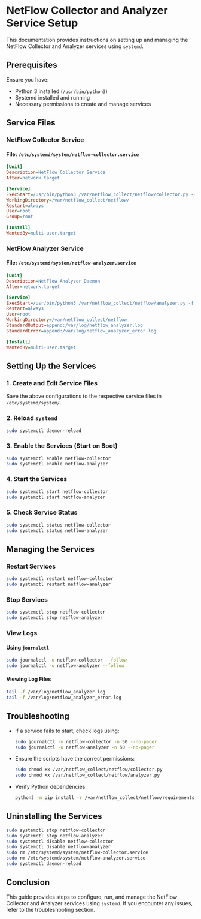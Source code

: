 # NetFlow Collector and Analyzer Service Setup

This documentation provides instructions on setting up and managing the NetFlow Collector and Analyzer services using `systemd`.

## Prerequisites
Ensure you have:
- Python 3 installed (`/usr/bin/python3`)
- Systemd installed and running
- Necessary permissions to create and manage services

## Service Files

### NetFlow Collector Service
#### File: `/etc/systemd/system/netflow-collector.service`
```ini
[Unit]
Description=NetFlow Collector Service
After=network.target

[Service]
ExecStart=/usr/bin/python3 /var/netflow_collect/netflow/collector.py --host 0.0.0.0 --port 9995 --output-dir /var/log/
WorkingDirectory=/var/netflow_collect/netflow/
Restart=always
User=root
Group=root

[Install]
WantedBy=multi-user.target
```

### NetFlow Analyzer Service
#### File: `/etc/systemd/system/netflow-analyzer.service`
```ini
[Unit]
Description=NetFlow Analyzer Daemon
After=network.target

[Service]
ExecStart=/usr/bin/python3 /var/netflow_collect/netflow/analyzer.py -f /var/log/netflow.json -o /var/log/netflow_host.json --dns-servers 8.8.8.8 8.8.4.4
Restart=always
User=root
WorkingDirectory=/var/netflow_collect/netflow
StandardOutput=append:/var/log/netflow_analyzer.log
StandardError=append:/var/log/netflow_analyzer_error.log

[Install]
WantedBy=multi-user.target
```

## Setting Up the Services

### 1. Create and Edit Service Files
Save the above configurations to the respective service files in `/etc/systemd/system/`.

### 2. Reload `systemd`
```bash
sudo systemctl daemon-reload
```

### 3. Enable the Services (Start on Boot)
```bash
sudo systemctl enable netflow-collector
sudo systemctl enable netflow-analyzer
```

### 4. Start the Services
```bash
sudo systemctl start netflow-collector
sudo systemctl start netflow-analyzer
```

### 5. Check Service Status
```bash
sudo systemctl status netflow-collector
sudo systemctl status netflow-analyzer
```

## Managing the Services

### Restart Services
```bash
sudo systemctl restart netflow-collector
sudo systemctl restart netflow-analyzer
```

### Stop Services
```bash
sudo systemctl stop netflow-collector
sudo systemctl stop netflow-analyzer
```

### View Logs
#### Using `journalctl`
```bash
sudo journalctl -u netflow-collector --follow
sudo journalctl -u netflow-analyzer --follow
```

#### Viewing Log Files
```bash
tail -f /var/log/netflow_analyzer.log
tail -f /var/log/netflow_analyzer_error.log
```

## Troubleshooting
- If a service fails to start, check logs using:
  ```bash
  sudo journalctl -u netflow-collector -n 50 --no-pager
  sudo journalctl -u netflow-analyzer -n 50 --no-pager
  ```
- Ensure the scripts have the correct permissions:
  ```bash
  sudo chmod +x /var/netflow_collect/netflow/collector.py
  sudo chmod +x /var/netflow_collect/netflow/analyzer.py
  ```
- Verify Python dependencies:
  ```bash
  python3 -m pip install -r /var/netflow_collect/netflow/requirements.txt
  ```

## Uninstalling the Services
```bash
sudo systemctl stop netflow-collector
sudo systemctl stop netflow-analyzer
sudo systemctl disable netflow-collector
sudo systemctl disable netflow-analyzer
sudo rm /etc/systemd/system/netflow-collector.service
sudo rm /etc/systemd/system/netflow-analyzer.service
sudo systemctl daemon-reload
```

## Conclusion
This guide provides steps to configure, run, and manage the NetFlow Collector and Analyzer services using `systemd`. If you encounter any issues, refer to the troubleshooting section.

